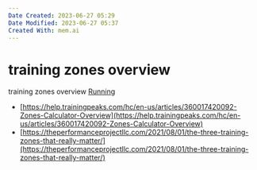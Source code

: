 ```yaml
---
Date Created: 2023-06-27 05:29
Date Modified: 2023-06-27 05:37
Created With: mem.ai
---
```


# training zones overview

 training zones overview
 [Running](https://mem.ai/m/NbhFIjlzDKkeEO1KOYtG)


- [https://help.trainingpeaks.com/hc/en-us/articles/360017420092-Zones-Calculator-Overview](https://help.trainingpeaks.com/hc/en-us/articles/360017420092-Zones-Calculator-Overview)
- [https://theperformanceprojectllc.com/2021/08/01/the-three-training-zones-that-really-matter/](https://theperformanceprojectllc.com/2021/08/01/the-three-training-zones-that-really-matter/)
